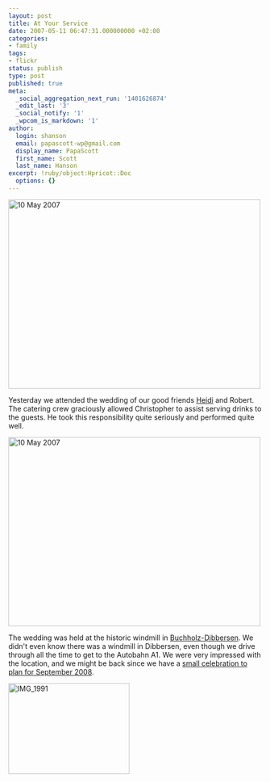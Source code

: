 ```yaml
---
layout: post
title: At Your Service
date: 2007-05-11 06:47:31.000000000 +02:00
categories:
- family
tags:
- flickr
status: publish
type: post
published: true
meta:
  _social_aggregation_next_run: '1401626874'
  _edit_last: '3'
  _social_notify: '1'
  _wpcom_is_markdown: '1'
author:
  login: shanson
  email: papascott-wp@gmail.com
  display_name: PapaScott
  first_name: Scott
  last_name: Hanson
excerpt: !ruby/object:Hpricot::Doc
  options: {}
---
```

<p><a href="http://www.flickr.com/photos/papascott/493266777/" title="Photo Sharing"><img src="https://farm1.static.flickr.com/190/493266777_86acdb3b84.jpg" width="500" height="375" alt="10 May 2007" /></a></p>
<p>Yesterday we attended the wedding of our good friends <a href="http://www.heidi-ritter.de/">Heidi</a> and Robert. The catering crew graciously allowed Christopher to assist serving drinks to the guests. He took this responsibility quite seriously and performed quite well.</p>
<p><a href="http://www.flickr.com/photos/papascott/493247686/" title="Photo Sharing"><img src="https://farm1.static.flickr.com/228/493247686_49c60839c8.jpg" width="500" height="375" alt="10 May 2007" /></a></p>
<p>The wedding was held at the historic windmill in <a href="http://www.buchholz.de/city_info/anzeige/redaktionssystem/main/show.cfm?region_id=202&amp;ID=6645">Buchholz-Dibbersen</a>. We didn't even know there was a windmill in Dibbersen, even though we drive through all the time to get to the Autobahn A1. We were very impressed with the location, and we might be back since we have a <a href="http://www.papascott.de/archives/2006/09/10/23rd-anniversary/">small celebration to plan for September 2008</a>.</p>
<p><a href="http://www.flickr.com/photos/papascott/493293859/" title="Photo Sharing"><img src="https://farm1.static.flickr.com/224/493293859_442990421c_m.jpg" width="240" height="180" alt="IMG_1991" /></a></p>
